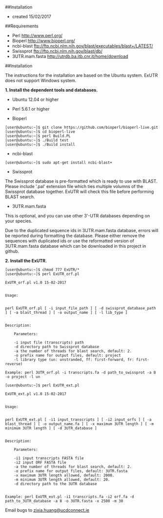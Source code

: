 ##Installation

- created 15/02/2017

##Requirements


 - Perl http://www.perl.org/
 - Bioperl http://www.bioperl.org/
 - ncbi-blast ftp://ftp.ncbi.nlm.nih.gov/blast/executables/blast+/LATEST/
 - Swissprot ftp://ftp.ncbi.nlm.nih.gov/blast/db/
 - 3UTR.mam.fasta http://utrdb.ba.itb.cnr.it/home/download


##Installation

The instructions for the installation are based on the Ubuntu system. ExUTR does not support Windows system.

**1. Install the dependent tools and databases.**

- Ubuntu 12.04 or higher

- Perl 5.6.1 or higher

- Bioperl

```
[user@ubuntu:~]$ git clone https://github.com/bioperl/bioperl-live.git
[user@ubuntu:~]$ cd bioperl-live
[user@ubuntu:~]$ perl Build.PL
[user@ubuntu:~]$ ./Build test
[user@ubuntu:~]$ ./Build install
```

- ncbi-blast

```
[user@ubuntu:~]$ sudo apt-get install ncbi-blast+
```

- Swissprot

The Swissprot database is pre-formatted which is ready to use with BLAST. Please include '.pal' extension file which ties multiple volumns of the Swissprot database together. ExUTR will check this file before performing BLAST search.


- 3UTR.mam.fasta 

This is optional, and you can use other 3'-UTR databases depending on your species.

Due to the duplicated sequence ids in 3UTR.mam.fasta database, errors will be reported during formatting the database. Please either remove the sequences with duplicated ids or use the reformatted version of 3UTR.mam.fasta database which can be downloaded in this project in github.


**2. Install the ExUTR.**

```
[user@ubuntu:~]$ chmod 777 ExUTR/*
[user@ubuntu:~]$ perl ExUTR_orf.pl

ExUTR_orf.pl v1.0 15-02-2017


Usage:


perl ExUTR_orf.pl [ -i input_file_path ] [ -d swissprot_database_path ] [ -a blast_thread ] [ -o output_name ] [ -l lib_type ]


Description:

    Parameters:
    
    -i input file (transcripts) path
    -d directory path to Swissprot database
    -a the number of threads for blast search, default: 2.
    -o prefix name for output files, default: project
    -l library type (un: unstranded, ff: first-forward, fr: first-reverse)

Example: perl 3UTR_orf.pl -i transcripts.fa -d path_to_swissprot -a 8 -o project -l un
```

```
[user@ubuntu:~]$ perl ExUTR_ext.pl

ExUTR_ext.pl v1.0 15-02-2017


Usage:


perl ExUTR_ext.pl [ -i1 input_transcripts ] [ -i2 input_orfs ] [ -a blast_thread ] [ -o output_name.fa ] [ -x maximum 3UTR length ] [ -m minimum 3UTR length ] [ -d 3UTR_database ]


Description:

    Parameters:
    
    -i1 input transcripts FASTA file
    -i2 input ORF FASTA file
    -a the number of threads for blast search, default: 2.
    -o prefix name for output files, default: 3UTR.fasta
    -x maximum 3UTR length allowed, default: 2000.
    -m minimum 3UTR length allowed, default: 20.
    -d directory path to the 3UTR database


Example: perl ExUTR_ext.pl -i1 transcripts.fa -i2 orf.fa -d path_to_3UTR_database -a 8 -o 3UTR.fasta -x 2500 -m 30
```

Email bugs to zixia.huang@ucdconnect.ie
